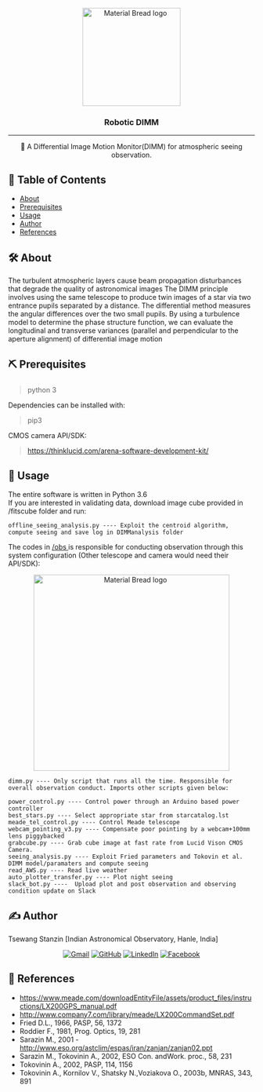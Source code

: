 <p align="center">
    <img width="200" src="https://user-images.githubusercontent.com/58334054/220020199-4ae158cd-f7ad-4377-8ea9-7cbd01e92eec.png" alt="Material Bread logo">
</p>

<h3 align="center">Robotic DIMM</h3>

---

<p align="center"> 🤖 A Differential Image Motion Monitor(DIMM) for atmospheric seeing observation.
    <br> 
</p>

## 📝 Table of Contents
+ [About](#about)
+ [Prerequisites](#getting_started)
+ [Usage](#usage)
+ [Author](#author)
+ [References](#acknowledgement)

## 🛠 About <a name = "about"></a>
The turbulent atmospheric layers cause beam propagation disturbances that degrade the quality of astronomical images
The DIMM principle involves using the same telescope to produce twin images of a star via two entrance pupils separated by a distance. The differential method measures the angular differences over the two small pupils. 
By using a turbulence model to determine the phase structure function, we can evaluate the longitudinal and transverse variances (parallel and perpendicular to the aperture alignment) of differential image motion

## ⛏️ Prerequisites <a name = "getting_started"></a>

### 
> python 3

Dependencies can be installed with:
> pip3

CMOS camera API/SDK:
> https://thinklucid.com/arena-software-development-kit/

## 💭 Usage <a name = "usage"></a>

The entire software is written in Python 3.6 <br>
If you are interested in validating data, download image cube provided in /fitscube folder and run:
```
offline_seeing_analysis.py ---- Exploit the centroid algorithm, compute seeing and save log in DIMManalysis folder
```

The codes in <a href=" https://github.com/tsewangstanzin/RoboticDIMM/tree/main/obs"> /obs </a> is responsible for conducting observation through this system configuration (Other telescope and camera would need their API/SDK):
<p align="center">
    <img width="400" src="https://user-images.githubusercontent.com/58334054/220026194-015d937c-adbf-4e22-80ca-a52bc4fe3f06.png" alt="Material Bread logo">
</p>

```
dimm.py ---- Only script that runs all the time. Responsible for overall observation conduct. Imports other scripts given below:

power_control.py ---- Control power through an Arduino based power controller
best_stars.py ---- Select appropriate star from starcatalog.lst
meade_tel_control.py ---- Control Meade telescope
webcam_pointing_v3.py ---- Compensate poor pointing by a webcam+100mm lens piggybacked
grabcube.py ---- Grab cube image at fast rate from Lucid Vison CMOS Camera. 
seeing_analysis.py ---- Exploit Fried parameters and Tokovin et al. DIMM model/paramaters and compute seeing
read_AWS.py ---- Read live weather 
auto_plotter_transfer.py ---- Plot night seeing
slack_bot.py ----  Upload plot and post observation and observing condition update on Slack

```

## ✍️  Author <a name = "author"></a>
Tsewang Stanzin [Indian Astronomical Observatory, Hanle, India]
<p align="center">
	<a href="mailto:tstanzin.in@gmail.com"><img img src="https://img.shields.io/badge/gmail-%23EA4335.svg?style=plastic&logo=gmail&logoColor=white" alt="Gmail"/></a>
	<a href="https://github.com/tsewangstanzin"><img src="https://img.shields.io/badge/github-%23181717.svg?style=plastic&logo=github&logoColor=white" alt="GitHub"/></a>
	<a href="https://www.linkedin.com/in/tsewangstanzin/"><img src="https://img.shields.io/badge/linkedin-%230A66C2.svg?style=plastic&logo=linkedin&logoColor=white" alt="LinkedIn"/></a>
	<a href="https://www.facebook.com/tstanzin"><img src="https://img.shields.io/badge/facebook-%231877F2.svg?style=plastic&logo=facebook&logoColor=white" alt="Facebook"/></a>

</p>



## 🎉 References <a name = "acknowledgement"></a>
+ https://www.meade.com/downloadEntityFile/assets/product_files/instructions/LX200GPS_manual.pdf
+ http://www.company7.com/library/meade/LX200CommandSet.pdf
+ Fried D.L., 1966, PASP, 56, 1372
+ Roddier F., 1981, Prog. Optics, 19, 281
+ Sarazin M., 2001 -http://www.eso.org/astclim/espas/iran/zanjan/zanjan02.ppt
+ Sarazin M., Tokovinin A., 2002, ESO Con. andWork. proc., 58, 231
+ Tokovinin A., 2002, PASP, 114, 1156
+ Tokovinin A., Kornilov V., Shatsky N.,Voziakova O., 2003b, MNRAS, 343, 891



